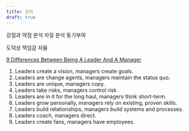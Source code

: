 ```yaml
---
title: 코치
draft: true
---
```



강점과 약점 분석
자질 분석
동기부여

도덕성
책임감
자율

[9 Differences Between Being A Leader And A Manager](https://www.forbes.com/sites/williamarruda/2016/11/15/9-differences-between-being-a-leader-and-a-manager/#5054e3be4609)

1. Leaders create a vision, managers create goals.
2. Leaders are change agents, managers maintain the status quo.
3. Leaders are unique, managers copy.
4. Leaders take risks, managers control risk .
5. Leaders are in it for the long haul, managers think short-term.
6. Leaders grow personally, managers rely on existing, proven skills.
7. Leaders build relationships, managers build systems and processes.
8. Leaders coach, managers direct.
9. Leaders create fans, managers have employees.
